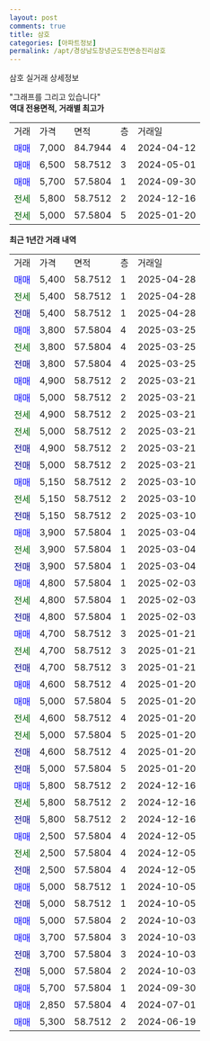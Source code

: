 ```yaml
---
layout: post
comments: true
title: 삼호
categories: [아파트정보]
permalink: /apt/경상남도창녕군도천면송진리삼호
---
```


삼호 실거래 상세정보

<script type="text/javascript">
  google.charts.load('current', {'packages':['line', 'corechart']});
  google.charts.setOnLoadCallback(drawChart);

  function drawChart() {
    var data = new google.visualization.DataTable();
    data.addColumn('date', '거래일');
    data.addColumn('number', "매매");
    data.addColumn('number', "전세");
    data.addColumn('number', "전매");

    data.addRows([[new Date(Date.parse("2025-04-28")), 5400, null, null], [new Date(Date.parse("2025-04-28")), null, 5400, null], [new Date(Date.parse("2025-04-28")), null, null, 5400], [new Date(Date.parse("2025-03-25")), 3800, null, null], [new Date(Date.parse("2025-03-25")), null, 3800, null], [new Date(Date.parse("2025-03-25")), null, null, 3800], [new Date(Date.parse("2025-03-21")), 4900, null, null], [new Date(Date.parse("2025-03-21")), 5000, null, null], [new Date(Date.parse("2025-03-21")), null, 4900, null], [new Date(Date.parse("2025-03-21")), null, 5000, null], [new Date(Date.parse("2025-03-21")), null, null, 4900], [new Date(Date.parse("2025-03-21")), null, null, 5000], [new Date(Date.parse("2025-03-10")), 5150, null, null], [new Date(Date.parse("2025-03-10")), null, 5150, null], [new Date(Date.parse("2025-03-10")), null, null, 5150], [new Date(Date.parse("2025-03-04")), 3900, null, null], [new Date(Date.parse("2025-03-04")), null, 3900, null], [new Date(Date.parse("2025-03-04")), null, null, 3900], [new Date(Date.parse("2025-02-03")), 4800, null, null], [new Date(Date.parse("2025-02-03")), null, 4800, null], [new Date(Date.parse("2025-02-03")), null, null, 4800], [new Date(Date.parse("2025-01-21")), 4700, null, null], [new Date(Date.parse("2025-01-21")), null, 4700, null], [new Date(Date.parse("2025-01-21")), null, null, 4700], [new Date(Date.parse("2025-01-20")), 4600, null, null], [new Date(Date.parse("2025-01-20")), 5000, null, null], [new Date(Date.parse("2025-01-20")), null, 4600, null], [new Date(Date.parse("2025-01-20")), null, 5000, null], [new Date(Date.parse("2025-01-20")), null, null, 4600], [new Date(Date.parse("2025-01-20")), null, null, 5000], [new Date(Date.parse("2024-12-16")), 5800, null, null], [new Date(Date.parse("2024-12-16")), null, 5800, null], [new Date(Date.parse("2024-12-16")), null, null, 5800], [new Date(Date.parse("2024-12-05")), 2500, null, null], [new Date(Date.parse("2024-12-05")), null, 2500, null], [new Date(Date.parse("2024-12-05")), null, null, 2500], [new Date(Date.parse("2024-10-05")), 5000, null, null], [new Date(Date.parse("2024-10-05")), null, null, 5000], [new Date(Date.parse("2024-10-03")), 5000, null, null], [new Date(Date.parse("2024-10-03")), 3700, null, null], [new Date(Date.parse("2024-10-03")), null, null, 3700], [new Date(Date.parse("2024-10-03")), null, null, 5000], [new Date(Date.parse("2024-09-30")), 5700, null, null], [new Date(Date.parse("2024-07-01")), 2850, null, null], [new Date(Date.parse("2024-06-19")), 5300, null, null]]);

    var options = {
      hAxis: {
        format: 'yyyy/MM/dd'
      },    
      lineWidth: 0,
      pointsVisible: true,    
      title: '최근 1년간 유형별 실거래가 분포',
      legend: { position: 'bottom' }
    };

    var formatter = new google.visualization.NumberFormat({pattern:'###,###'} );
    formatter.format(data, 1);
    formatter.format(data, 2);
    
    setTimeout(function() {
        var chart = new google.visualization.LineChart(document.getElementById('columnchart_material'));
        chart.draw(data, (options));
        document.getElementById('loading').style.display = 'none';
    }, 200);
  }
</script>


<div id="loading" style="z-index:20; display: block; margin-left: 0px">"그래프를 그리고 있습니다"</div>
<div id="columnchart_material" style="width: 95%; margin-left: 0px; display: block"></div>
<!-- contents start -->
<b>역대 전용면적, 거래별 최고가</b>
<table class="sortable">
    <tr>
      <td>거래</td>
      <td>가격</td>
      <td>면적</td>
      <td>층</td>
      <td>거래일</td>
    </tr>
        <tr>
          <td><a style="color: blue">매매</a></td>
          <td>7,000</td>
          <td>84.7944</td>
          <td>4</td>
          <td>2024-04-12</td>
        </tr>            <tr>
          <td><a style="color: blue">매매</a></td>
          <td>6,500</td>
          <td>58.7512</td>
          <td>3</td>
          <td>2024-05-01</td>
        </tr>            <tr>
          <td><a style="color: blue">매매</a></td>
          <td>5,700</td>
          <td>57.5804</td>
          <td>1</td>
          <td>2024-09-30</td>
        </tr>        
        <tr>
              <td><a style="color: darkgreen">전세</a></td>
              <td>5,800</td>
              <td>58.7512</td>
              <td>2</td>
              <td>2024-12-16</td>
            </tr>            <tr>
              <td><a style="color: darkgreen">전세</a></td>
              <td>5,000</td>
              <td>57.5804</td>
              <td>5</td>
              <td>2025-01-20</td>
            </tr>        
    
</table>

<b>최근 1년간 거래 내역</b>

<table class="sortable">
    <tr>
      <td>거래</td>
      <td>가격</td>
      <td>면적</td>
      <td>층</td>
      <td>거래일</td>
    </tr>
    <tr>
      <td><a style="color: blue">매매</a></td>
      <td>5,400</td>
      <td>58.7512</td>
      <td>1</td>
      <td>2025-04-28</td>
    </tr>          <tr>
      <td><a style="color: darkgreen">전세</a></td>
      <td>5,400</td>
      <td>58.7512</td>
      <td>1</td>
      <td>2025-04-28</td>
    </tr>          <tr>
      <td><a style="color: darkblue">전매</a></td>
      <td>5,400</td>
      <td>58.7512</td>
      <td>1</td>
      <td>2025-04-28</td>
    </tr>          <tr>
      <td><a style="color: blue">매매</a></td>
      <td>3,800</td>
      <td>57.5804</td>
      <td>4</td>
      <td>2025-03-25</td>
    </tr>          <tr>
      <td><a style="color: darkgreen">전세</a></td>
      <td>3,800</td>
      <td>57.5804</td>
      <td>4</td>
      <td>2025-03-25</td>
    </tr>          <tr>
      <td><a style="color: darkblue">전매</a></td>
      <td>3,800</td>
      <td>57.5804</td>
      <td>4</td>
      <td>2025-03-25</td>
    </tr>          <tr>
      <td><a style="color: blue">매매</a></td>
      <td>4,900</td>
      <td>58.7512</td>
      <td>2</td>
      <td>2025-03-21</td>
    </tr>          <tr>
      <td><a style="color: blue">매매</a></td>
      <td>5,000</td>
      <td>58.7512</td>
      <td>2</td>
      <td>2025-03-21</td>
    </tr>          <tr>
      <td><a style="color: darkgreen">전세</a></td>
      <td>4,900</td>
      <td>58.7512</td>
      <td>2</td>
      <td>2025-03-21</td>
    </tr>          <tr>
      <td><a style="color: darkgreen">전세</a></td>
      <td>5,000</td>
      <td>58.7512</td>
      <td>2</td>
      <td>2025-03-21</td>
    </tr>          <tr>
      <td><a style="color: darkblue">전매</a></td>
      <td>4,900</td>
      <td>58.7512</td>
      <td>2</td>
      <td>2025-03-21</td>
    </tr>          <tr>
      <td><a style="color: darkblue">전매</a></td>
      <td>5,000</td>
      <td>58.7512</td>
      <td>2</td>
      <td>2025-03-21</td>
    </tr>          <tr>
      <td><a style="color: blue">매매</a></td>
      <td>5,150</td>
      <td>58.7512</td>
      <td>2</td>
      <td>2025-03-10</td>
    </tr>          <tr>
      <td><a style="color: darkgreen">전세</a></td>
      <td>5,150</td>
      <td>58.7512</td>
      <td>2</td>
      <td>2025-03-10</td>
    </tr>          <tr>
      <td><a style="color: darkblue">전매</a></td>
      <td>5,150</td>
      <td>58.7512</td>
      <td>2</td>
      <td>2025-03-10</td>
    </tr>          <tr>
      <td><a style="color: blue">매매</a></td>
      <td>3,900</td>
      <td>57.5804</td>
      <td>1</td>
      <td>2025-03-04</td>
    </tr>          <tr>
      <td><a style="color: darkgreen">전세</a></td>
      <td>3,900</td>
      <td>57.5804</td>
      <td>1</td>
      <td>2025-03-04</td>
    </tr>          <tr>
      <td><a style="color: darkblue">전매</a></td>
      <td>3,900</td>
      <td>57.5804</td>
      <td>1</td>
      <td>2025-03-04</td>
    </tr>          <tr>
      <td><a style="color: blue">매매</a></td>
      <td>4,800</td>
      <td>57.5804</td>
      <td>1</td>
      <td>2025-02-03</td>
    </tr>          <tr>
      <td><a style="color: darkgreen">전세</a></td>
      <td>4,800</td>
      <td>57.5804</td>
      <td>1</td>
      <td>2025-02-03</td>
    </tr>          <tr>
      <td><a style="color: darkblue">전매</a></td>
      <td>4,800</td>
      <td>57.5804</td>
      <td>1</td>
      <td>2025-02-03</td>
    </tr>          <tr>
      <td><a style="color: blue">매매</a></td>
      <td>4,700</td>
      <td>58.7512</td>
      <td>3</td>
      <td>2025-01-21</td>
    </tr>          <tr>
      <td><a style="color: darkgreen">전세</a></td>
      <td>4,700</td>
      <td>58.7512</td>
      <td>3</td>
      <td>2025-01-21</td>
    </tr>          <tr>
      <td><a style="color: darkblue">전매</a></td>
      <td>4,700</td>
      <td>58.7512</td>
      <td>3</td>
      <td>2025-01-21</td>
    </tr>          <tr>
      <td><a style="color: blue">매매</a></td>
      <td>4,600</td>
      <td>58.7512</td>
      <td>4</td>
      <td>2025-01-20</td>
    </tr>          <tr>
      <td><a style="color: blue">매매</a></td>
      <td>5,000</td>
      <td>57.5804</td>
      <td>5</td>
      <td>2025-01-20</td>
    </tr>          <tr>
      <td><a style="color: darkgreen">전세</a></td>
      <td>4,600</td>
      <td>58.7512</td>
      <td>4</td>
      <td>2025-01-20</td>
    </tr>          <tr>
      <td><a style="color: darkgreen">전세</a></td>
      <td>5,000</td>
      <td>57.5804</td>
      <td>5</td>
      <td>2025-01-20</td>
    </tr>          <tr>
      <td><a style="color: darkblue">전매</a></td>
      <td>4,600</td>
      <td>58.7512</td>
      <td>4</td>
      <td>2025-01-20</td>
    </tr>          <tr>
      <td><a style="color: darkblue">전매</a></td>
      <td>5,000</td>
      <td>57.5804</td>
      <td>5</td>
      <td>2025-01-20</td>
    </tr>          <tr>
      <td><a style="color: blue">매매</a></td>
      <td>5,800</td>
      <td>58.7512</td>
      <td>2</td>
      <td>2024-12-16</td>
    </tr>          <tr>
      <td><a style="color: darkgreen">전세</a></td>
      <td>5,800</td>
      <td>58.7512</td>
      <td>2</td>
      <td>2024-12-16</td>
    </tr>          <tr>
      <td><a style="color: darkblue">전매</a></td>
      <td>5,800</td>
      <td>58.7512</td>
      <td>2</td>
      <td>2024-12-16</td>
    </tr>          <tr>
      <td><a style="color: blue">매매</a></td>
      <td>2,500</td>
      <td>57.5804</td>
      <td>4</td>
      <td>2024-12-05</td>
    </tr>          <tr>
      <td><a style="color: darkgreen">전세</a></td>
      <td>2,500</td>
      <td>57.5804</td>
      <td>4</td>
      <td>2024-12-05</td>
    </tr>          <tr>
      <td><a style="color: darkblue">전매</a></td>
      <td>2,500</td>
      <td>57.5804</td>
      <td>4</td>
      <td>2024-12-05</td>
    </tr>          <tr>
      <td><a style="color: blue">매매</a></td>
      <td>5,000</td>
      <td>58.7512</td>
      <td>1</td>
      <td>2024-10-05</td>
    </tr>          <tr>
      <td><a style="color: darkblue">전매</a></td>
      <td>5,000</td>
      <td>58.7512</td>
      <td>1</td>
      <td>2024-10-05</td>
    </tr>          <tr>
      <td><a style="color: blue">매매</a></td>
      <td>5,000</td>
      <td>57.5804</td>
      <td>2</td>
      <td>2024-10-03</td>
    </tr>          <tr>
      <td><a style="color: blue">매매</a></td>
      <td>3,700</td>
      <td>57.5804</td>
      <td>3</td>
      <td>2024-10-03</td>
    </tr>          <tr>
      <td><a style="color: darkblue">전매</a></td>
      <td>3,700</td>
      <td>57.5804</td>
      <td>3</td>
      <td>2024-10-03</td>
    </tr>          <tr>
      <td><a style="color: darkblue">전매</a></td>
      <td>5,000</td>
      <td>57.5804</td>
      <td>2</td>
      <td>2024-10-03</td>
    </tr>          <tr>
      <td><a style="color: blue">매매</a></td>
      <td>5,700</td>
      <td>57.5804</td>
      <td>1</td>
      <td>2024-09-30</td>
    </tr>          <tr>
      <td><a style="color: blue">매매</a></td>
      <td>2,850</td>
      <td>57.5804</td>
      <td>4</td>
      <td>2024-07-01</td>
    </tr>          <tr>
      <td><a style="color: blue">매매</a></td>
      <td>5,300</td>
      <td>58.7512</td>
      <td>2</td>
      <td>2024-06-19</td>
    </tr>      </table>
<!-- contents end -->    

